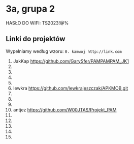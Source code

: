 # 3a, grupa 2

HASŁO DO WIFI: TS2023!@%

## Linki do projektów

Wypełniamy według wzoru:
`0. kamwoj http://link.com`

1. JakKap https://github.com/GarySfer/PAMPAMPAM_JK1
2.
3.
4.
5.
6. lewkra https://github.com/lewkrajeszczak/APKMOB.git
7.
8.
9.
10. antjez https://github.com/W00JTAS/Projekt_PAM
11.
12.
13.
14.
15.
